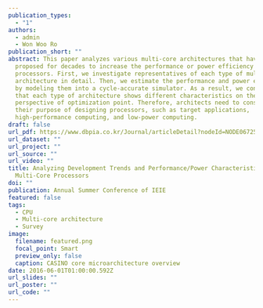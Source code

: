 ```yaml
---
publication_types:
  - "1"
authors:
  - admin
  - Won Woo Ro
publication_short: ""
abstract: This paper analyzes various multi-core architectures that have been
  proposed for decades to increase the performance or power efficiency of
  processors. First, we investigate representatives of each type of multi-core
  architecture in detail. Then, we estimate the performance and power efficiency
  by modeling them into a cycle-accurate simulator. As a result, we conclude
  that each type of architecture shows different characteristics on the
  perspective of optimization point. Therefore, architects need to consider
  their purpose of designing processors, such as target applications,
  high-performance computing, and low-power computing.
draft: false
url_pdf: https://www.dbpia.co.kr/Journal/articleDetail?nodeId=NODE06725026
url_dataset: ""
url_project: ""
url_source: ""
url_video: ""
title: Analyzing Development Trends and Performance/Power Characteristics of
  Multi-Core Processors
doi: ""
publication: Annual Summer Conference of IEIE
featured: false
tags:
  - CPU
  - Multi-core architecture
  - Survey
image:
  filename: featured.png
  focal_point: Smart
  preview_only: false
  caption: CASINO core microarchitecture overview
date: 2016-06-01T01:00:00.592Z
url_slides: ""
url_poster: ""
url_code: ""
---
```

